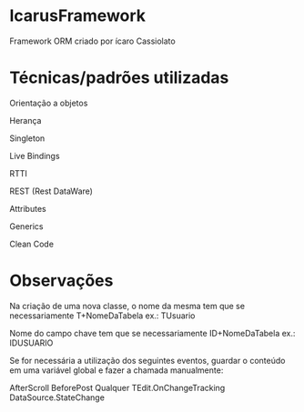# IcarusFramework
Framework ORM criado por ícaro Cassiolato

# Técnicas/padrões utilizadas

Orientação a objetos

Herança

Singleton

Live Bindings

RTTI

REST (Rest DataWare)

Attributes

Generics

Clean Code

# Observações
Na criação de uma nova classe, o nome da mesma tem que se necessariamente T+NomeDaTabela
ex.: TUsuario

Nome do campo chave tem que se necessariamente ID+NomeDaTabela
ex.: IDUSUARIO

Se for necessária a utilização dos seguintes eventos, guardar o conteúdo em uma variável global e fazer a chamada manualmente:

AfterScroll
BeforePost
Qualquer TEdit.OnChangeTracking
DataSource.StateChange
